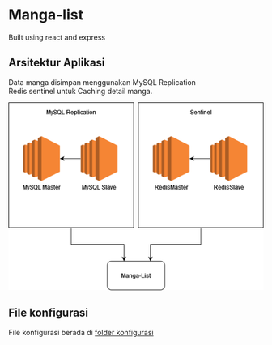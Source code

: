 # Manga-list

Built using react and express

## Arsitektur Aplikasi

Data manga disimpan menggunakan MySQL Replication  
Redis sentinel untuk Caching detail manga.

![Alt text](readme/Diagram%20ETS.png?raw=true "Title")

## File konfigurasi
File konfigurasi berada di [folder konfigurasi](config)
